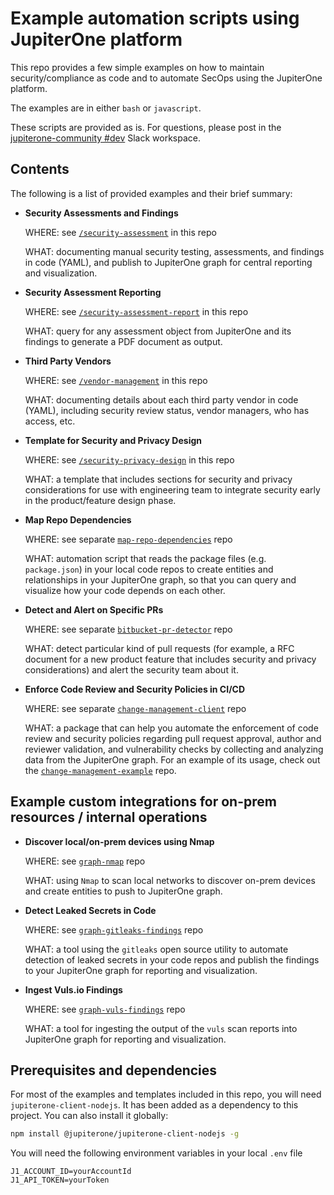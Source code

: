 # Example automation scripts using JupiterOne platform

This repo provides a few simple examples on how to maintain security/compliance
as code and to automate SecOps using the JupiterOne platform.

The examples are in either `bash` or `javascript`.

These scripts are provided as is. For questions, please post in the
[jupiterone-community #dev][1] Slack workspace.

## Contents

The following is a list of provided examples and their brief summary:

- **Security Assessments and Findings**

  WHERE: see [`/security-assessment`][2] in this repo

  WHAT: documenting manual security testing, assessments, and findings in code
  (YAML), and publish to JupiterOne graph for central reporting and
  visualization.

- **Security Assessment Reporting**

  WHERE: see [`/security-assessment-report`][3] in this repo

  WHAT: query for any assessment object from JupiterOne and its findings to
  generate a PDF document as output.

- **Third Party Vendors**

  WHERE: see [`/vendor-management`][4] in this repo

  WHAT: documenting details about each third party vendor in code (YAML),
  including security review status, vendor managers, who has access, etc.

- **Template for Security and Privacy Design**

  WHERE: see [`/security-privacy-design`][6] in this repo

  WHAT: a template that includes sections for security and privacy
  considerations for use with engineering team to integrate security early in
  the product/feature design phase.

- **Map Repo Dependencies**

  WHERE: see separate [`map-repo-dependencies`][7] repo

  WHAT: automation script that reads the package files (e.g. `package.json`) in
  your local code repos to create entities and relationships in your JupiterOne
  graph, so that you can query and visualize how your code depends on each other.

- **Detect and Alert on Specific PRs**

  WHERE: see separate [`bitbucket-pr-detector`][8] repo

  WHAT: detect particular kind of pull requests (for example, a RFC document for
  a new product feature that includes security and privacy considerations) and
  alert the security team about it.

- **Enforce Code Review and Security Policies in CI/CD**

  WHERE: see separate [`change-management-client`][9] repo

  WHAT: a package that can help you automate the enforcement of code review and
  security policies regarding pull request approval, author and reviewer
  validation, and vulnerability checks by collecting and analyzing data from the
  JupiterOne graph. For an example of its usage, check out the
  [`change-management-example`][10] repo.

## Example custom integrations for on-prem resources / internal operations

- **Discover local/on-prem devices using Nmap**

  WHERE: see [`graph-nmap`][12] repo

  WHAT: using `Nmap` to scan local networks to discover on-prem devices and
  create entities to push to JupiterOne graph.

- **Detect Leaked Secrets in Code**

  WHERE: see [`graph-gitleaks-findings`][5] repo

  WHAT: a tool using the `gitleaks` open source utility to automate detection of
  leaked secrets in your code repos and publish the findings to your JupiterOne
  graph for reporting and visualization.

- **Ingest Vuls.io Findings**

  WHERE: see [`graph-vuls-findings`][11] repo

  WHAT: a tool for ingesting the output of the `vuls` scan reports into  JupiterOne
  graph for reporting and visualization.

## Prerequisites and dependencies

For most of the examples and templates included in this repo, you will need
`jupiterone-client-nodejs`. It has been added as a dependency to this project.
You can also install it globally:

```bash
npm install @jupiterone/jupiterone-client-nodejs -g
```

You will need the following environment variables in your local `.env` file

```text
J1_ACCOUNT_ID=yourAccountId
J1_API_TOKEN=yourToken
```

[1]: https://jupiterone-community.slack.com/messages/CJMV4SFV5
[2]: ./security-assessment/README.md
[3]: ./security-assessment-report/README.md
[4]: ./vendor-management/README.md
[5]: https://github.com/JupiterOne/graph-gitleaks-findings
[6]: ./security-privacy-design/rfc-template.md
[7]: https://github.com/JupiterOne/map-repo-dependencies
[8]: https://github.com/JupiterOne/bitbucket-pr-detector
[9]: https://github.com/JupiterOne/change-management-client
[10]: https://github.com/JupiterOne/change-management-example
[11]: https://github.com/JupiterOne/graph-vuls-findings
[12]: https://github.com/JupiterOne/graph-nmap
